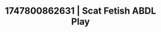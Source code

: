 ---
categories:
- Roleplay seduction
- Glowing skin
- Pleasure activism
- Cumshot compilation
- Bi-curious stories
image: /assets/images/1747800862631.webp
layout: post
seo:
  description: Featured content with artistic ABDL Play, Scat Fetish. HD images available.
  keywords: ABDL Play, Scat Fetish
  og_image: /assets/images/1747800862631.webp
  schema_type: VisualArtwork
tags:
- '#1747800862631'
- Scat Fetish
- ABDL Play
title: 1747800862631 | Scat Fetish ABDL Play
---